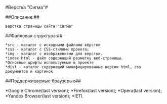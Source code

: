 #Верстка "Сигма"#

##Описание:##

    верстка страницы сайта "Сигма" 

##Файловая структура:##
    
    *src - каталог с исходными файлами вёрстки
    *css - каталог с CSS-стилями проекта;
    *img - каталог с изображениями для верстки.
    *index.html - файл содержащий разметку веб-страницы.
    *Основные шрифты используемые в проекте
    *dist - каталог содержащий минифицированные версии html, css документов и картинок

##Поддерживаемые браузерыe##

   *Google Chrome(last version);
   *Firefox(last version);
   *Opera(last version);
   *Yandex Browser(last version);
   *IE11.

